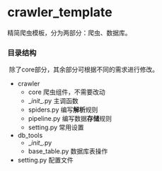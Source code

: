 # crawler_template
精简爬虫模板，分为两部分：爬虫、数据库。



### 目录结构

​	除了core部分，其余部分可根据不同的需求进行修改。

+ crawler
  + core  爬虫组件，不需要改动
  + \__init__.py     主调函数
  + spiders.py    编写**解析**规则
  + pipeline.py    编写数据**存储**规则     
  + setting.py    常用设置
+ db_tools
  + \__init__.py
  + base_table.py  数据库表操作
+ setting.py 配置文件


